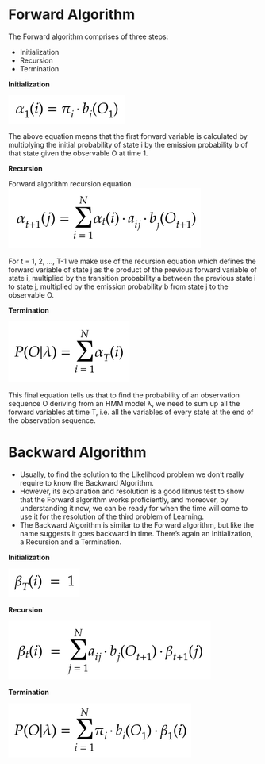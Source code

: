 # Forward Algorithm


The Forward algorithm comprises of three steps:

* Initialization
* Recursion
* Termination

**Initialization**


![Initialization](https://github.com/siddarthjha/Hidden-Markov-Model-Java/blob/master/images/1.png)

The above equation means that the first forward variable is calculated by multiplying the initial probability of state i by the emission probability b of that state given the observable O at time 1.

**Recursion**

Forward algorithm recursion equation
![Recursion](https://github.com/siddarthjha/Hidden-Markov-Model-Java/blob/master/images/3.png)


For t = 1, 2, …, T-1 we make use of the recursion equation which defines the forward variable of state j as the product of the previous forward variable of state i, multiplied by the transition probability a between the previous state i to state j, multiplied by the emission probability b from state j to the observable O.

**Termination**

![Termination](https://github.com/siddarthjha/Hidden-Markov-Model-Java/blob/master/images/4.png)

This final equation tells us that to find the probability of an observation sequence O deriving from an HMM model λ, we need to sum up all the forward variables at time T, i.e. all the variables of every state at the end of the observation sequence.
# Backward Algorithm

* Usually, to find the solution to the Likelihood problem we don’t really require to know the Backward Algorithm.
* However, its explanation and resolution is a good litmus test to show that the Forward algorithm works proficiently, and moreover, by understanding it now, we can be ready for when the time will come to use it for the resolution of the third problem of Learning.
* The Backward Algorithm is similar to the Forward algorithm, but like the name suggests it goes backward in time. There’s again an Initialization, a Recursion and a Termination.


**Initialization**

![Initialization](https://github.com/siddarthjha/Hidden-Markov-Model-Java/blob/master/images/6.png)

**Recursion**

![Recursion](https://github.com/siddarthjha/Hidden-Markov-Model-Java/blob/master/images/7.png)

**Termination**

![Termination](https://github.com/siddarthjha/Hidden-Markov-Model-Java/blob/master/images/8.png)
